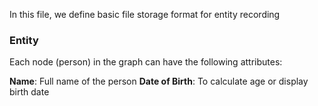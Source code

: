 In this file, we define basic file storage format for entity recording

### Entity
Each node (person) in the graph can have the following attributes:

**Name**: Full name of the person
**Date of Birth**: To calculate age or display birth date